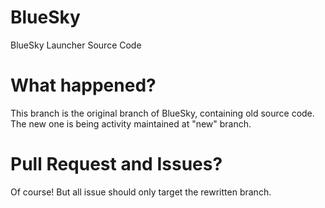 # BlueSky
 BlueSky Launcher Source Code
 
 # What happened?
 This branch is the original branch of BlueSky, containing old source code. The new one is being activity maintained at "new" branch.
 
 # Pull Request and Issues?
 Of course! But all issue should only target the rewritten branch.
